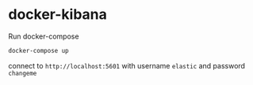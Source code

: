 # docker-kibana
Run docker-compose

```bash
docker-compose up
```

connect to `http://localhost:5601` with username `elastic` and password `changeme`
